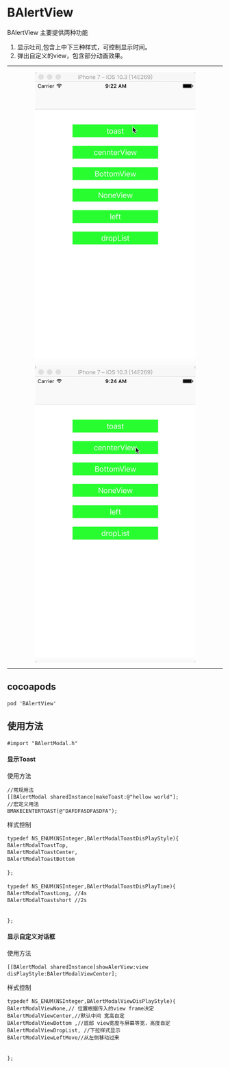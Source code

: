 BAlertView
===================


BAlertView 主要提供两种功能

1. 显示吐司,包含上中下三种样式，可控制显示时间。
2. 弹出自定义的view，包含部分动画效果。

----------

<div align=center>
 <img src="toast.gif" width = "375" height = "689" alt="图片名称" align=center />
 
<img src="alertview.gif" width = "375" height = "689" alt="图片名称" align=center />

</div>

----------------

cocoapods
-------------
```
pod 'BAlertView'
```
使用方法
-------------

```
#import "BAlertModal.h"
```

#### <i class="icon-file"></i> 显示Toast 
使用方法
```
//常规用法
[[BAlertModal sharedInstance]makeToast:@"hellow world"];
//宏定义用法
BMAKECENTERTOAST(@"DAFDFASDFASDFA");
```
样式控制
```
typedef NS_ENUM(NSInteger,BAlertModalToastDisPlayStyle){
BAlertModalToastTop,
BAlertModalToastCenter,
BAlertModalToastBottom

};

typedef NS_ENUM(NSInteger,BAlertModalToastDisPlayTime){
BAlertModalToastLong, //4s
BAlertModalToastshort //2s


};
```
#### <i class="icon-file"></i>  显示自定义对话框

使用方法
```
[[BAlertModal sharedInstance]showAlerView:view disPlayStyle:BAlertModalViewCenter];
```
样式控制
```
typedef NS_ENUM(NSInteger,BAlertModalViewDisPlayStyle){
BAlertModalViewNone,// 位置根据传入的view frame决定
BAlertModalViewCenter,//默认中间 宽高自定
BAlertModalViewBottom ,//底部 view宽度与屏幕等宽，高度自定
BAlertModalViewDropList, //下拉样式显示
BAlertModalViewLeftMove//从左侧移动过来


};
```

